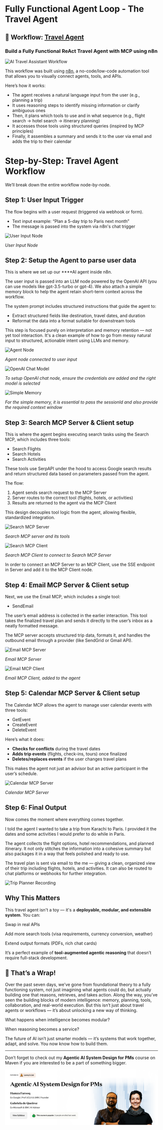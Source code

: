 # Fully Functional Agent Loop - The Travel Agent
## 🔀 Workflow: [Travel Agent](https://github.com/aminajavaid30/agents-in-action/tree/substack-blogs/travel-agent)
### Build a Fully Functional ReAct Travel Agent with MCP using n8n

![AI Travel Assistant Workflow](images/travel-assistant.png)

This workflow was built using [n8n](https://n8n.io/), a no-code/low-code automation tool that allows you to visually connect agents, tools, and APIs.

Here’s how it works:

- The agent receives a natural language input from the user (e.g., planning a trip)
- It uses reasoning steps to identify missing information or clarify ambiguous ones
- Then, it plans which tools to use and in what sequence (e.g., flight search → hotel search → itinerary planning)
- It accesses those tools using structured queries (inspired by MCP principles)
- Finally, it assembles a summary and sends it to the user via email and adds the trip to their calendar

# **Step-by-Step: Travel Agent Workflow**
We’ll break down the entire workflow node-by-node.

## **Step 1: User Input Trigger**
The flow begins with a user request (triggered via webhook or form).

- Text input example: “Plan a 5-day trip to Paris next month”
- The message is passed into the system via n8n's chat trigger

![User Input Node](images/chat-trigger.png)
<p>
  <em>User Input Node</em>
</p>

## **Step 2: Setup the Agent to parse user data**
This is where we set up our ****AI agent inside n8n.

The user input is passed into an LLM node powered by the OpenAI API (you can use models like gpt-3.5-turbo or gpt-4). We also attach a simple memory block to help the agent retain short-term context across the workflow.

The system prompt includes structured instructions that guide the agent to:

- Extract structured fields like destination, travel dates, and duration
- Reformat the data into a format suitable for downstream tools

This step is focused purely on interpretation and memory retention — not yet tool interaction. It's a clean example of how to go from messy natural input to structured, actionable intent using LLMs and memory.

![Agent Node](images/agent-node.png)
<p>
  <em>Agent node connected to user input</em>
</p>

![OpenAI Chat Model](images/openai-chatmodel.png)
<p>
  <em>To setup OpenAI chat node, ensure the credentials are added and the right model is selected</em>
</p>

![Simple Memory](images/simple-memory.png)
<p>
  <em>For the simple memory, it is essential to pass the sessionId and also provide the required context window</em>
</p>

## **Step 3: Search MCP Server & Client setup**
This is where the agent begins executing search tasks using the Search MCP, which includes three tools:

- Search Flights
- Search Hotels
- Search Activities

These tools use SerpAPI under the hood to access Google search results and return structured data based on parameters passed from the agent.

The flow:

1. Agent sends search request to the MCP Server
2. Server routes to the correct tool (flights, hotels, or activities)
3. Results are returned to the agent via the MCP Client

This design decouples tool logic from the agent, allowing flexible, standardized integration.

![Search MCP Server](images/search-mcp-server.png)
<p>
  <em>Search MCP server and its tools</em>
</p>

![Search MCP Client](images/search-mcp-client.png)
<p>
  <em>Search MCP Client to connect to Search MCP Server</em>
</p>

In order to connect an MCP Server to an MCP Client, use the SSE endpoint in Server and add it to the MCP Client node.

## **Step 4: Email MCP Server & Client setup**
Next, we use the Email MCP, which includes a single tool:

- SendEmail

The user’s email address is collected in the earlier interaction. This tool takes the finalized travel plan and sends it directly to the user’s inbox as a neatly formatted message.

The MCP server accepts structured trip data, formats it, and handles the outbound email through a provider (like SendGrid or Gmail API).

![Email MCP Server](images/email-mcp-server.png)
<p>
  <em>Email MCP Server</em>
</p>

![Email MCP Client](images/email-mcp-client.png)
<p>
  <em>Email MCP Client, added to the agent</em>
</p>

## **Step 5: Calendar MCP Server & Client setup**
The Calendar MCP allows the agent to manage user calendar events with three tools:

- GetEvent
- CreateEvent
- DeleteEvent

Here’s what it does:

- **Checks for conflicts** during the travel dates
- **Adds trip events** (flights, check-ins, tours) once finalized
- **Deletes/replaces events** if the user changes travel plans

This makes the agent not just an advisor but an active participant in the user’s schedule.

![Calendar MCP Server](images/calendar-mcp-server.png)
<p>
  <em>Calendar MCP Server</em>
</p>

## **Step 6: Final Output**

Now comes the moment where everything comes together.

I told the agent I wanted to take a trip from Karachi to Paris. I provided it the dates and some activities I would prefer to do while in Paris.

The agent collects the flight options, hotel recommendations, and planned itinerary. It not only stitches the information into a cohesive summary but also packages it in a way that feels polished and ready to use.

The travel plan is sent via email to the me — giving a clean, organized view of their trip including flights, hotels, and activities. It can also be routed to chat platforms or webhooks for further integration.

![Trip Planner Recording](images/trip-planner-recording.gif)

## **Why This Matters**
This travel agent isn't a toy — it's a **deployable, modular, and extensible system**. You can:

Swap in real APIs

Add more search tools (visa requirements, currency conversion, weather)

Extend output formats (PDFs, rich chat cards)

It’s a perfect example of **tool-augmented agentic reasoning** that doesn’t require full-stack development.

## **🎉 That’s a Wrap!**
Over the past seven days, we’ve gone from foundational theory to a fully functioning system, not just imagining what agents could do, but actually building one that reasons, retrieves, and takes action. Along the way, you’ve seen the building blocks of modern intelligence: memory, planning, tools, collaboration, and real-world execution. But this isn’t just about travel agents or workflows — it’s about unlocking a new way of thinking.

What happens when intelligence becomes modular?

When reasoning becomes a service?

The future of AI isn’t just smarter models — it’s systems that work together, adapt, and solve. You now know how to build them.

---

Don’t forget to check out my **Agentic AI System Design for PMs** course on Maven if you are interested to be a part of something bigger.

![AI Bootcamp](images/ai-bootcamp.png)
